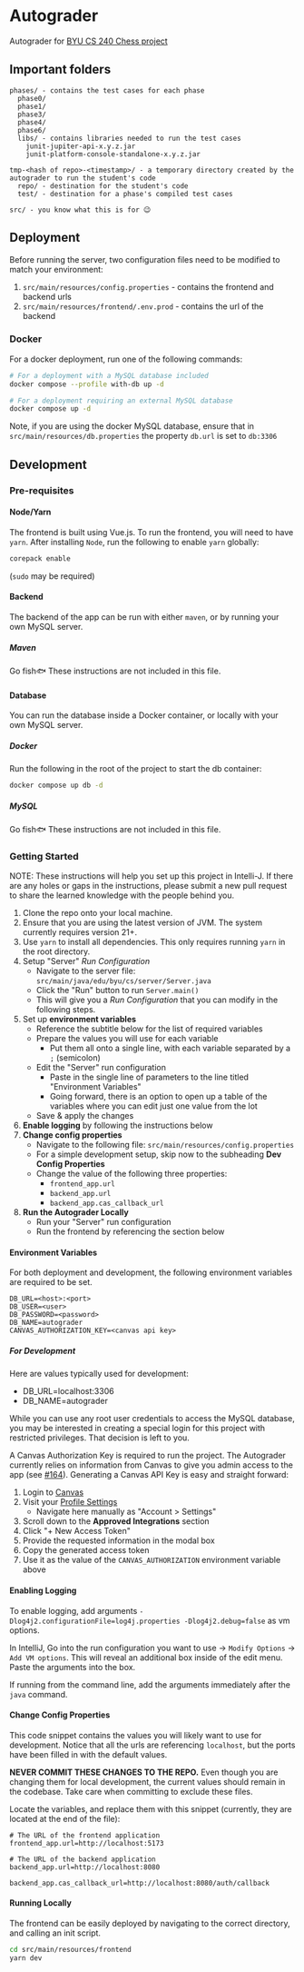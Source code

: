 # Autograder
Autograder for [BYU CS 240 Chess project](https://github.com/softwareconstruction240/softwareconstruction/blob/main/chess/chess.md#readme)

## Important folders
```
phases/ - contains the test cases for each phase
  phase0/
  phase1/
  phase3/
  phase4/
  phase6/
  libs/ - contains libraries needed to run the test cases
    junit-jupiter-api-x.y.z.jar
    junit-platform-console-standalone-x.y.z.jar
  
tmp-<hash of repo>-<timestamp>/ - a temporary directory created by the autograder to run the student's code
  repo/ - destination for the student's code
  test/ - destination for a phase's compiled test cases
  
src/ - you know what this is for 😉
```

## Deployment
Before running the server, two configuration files need to be modified to match your environment:
1. `src/main/resources/config.properties` - contains the frontend and backend urls
2. `src/main/resources/frontend/.env.prod` - contains the url of the backend

### Docker
For a docker deployment, run one of the following commands:
```bash
# For a deployment with a MySQL database included
docker compose --profile with-db up -d
```
```bash
# For a deployment requiring an external MySQL database
docker compose up -d
```

Note, if you are using the docker MySQL database, ensure that in `src/main/resources/db.properties` the property `db.url` is set to `db:3306`

## Development
### Pre-requisites
#### Node/Yarn
The frontend is built using Vue.js. To run the frontend, you will need to have `yarn`.
After installing `Node`, run the following to enable `yarn` globally:
```bash
corepack enable
```
(`sudo` may be required)

#### Backend
The backend of the app can be run with either `maven`, or by running your own MySQL server.

##### Maven
Go fish🐟 These instructions are not included in this file.

#### Database

You can run the database inside a Docker container, or locally with your own MySQL server.

##### Docker
Run the following in the root of the project to start the db container:
```bash
docker compose up db -d
```

##### MySQL
Go fish🐟 These instructions are not included in this file.

### Getting Started
NOTE: These instructions will help you set up this project in Intelli-J.
If there are any holes or gaps in the instructions, please submit a new pull request
to share the learned knowledge with the people behind you.
1. Clone the repo onto your local machine.
2. Ensure that you are using the latest version of JVM. The system currently requires version 21+.
3. Use `yarn` to install all dependencies. This only requires running `yarn` in the root directory.
4. Setup "Server" _Run Configuration_
   - Navigate to the server file: `src/main/java/edu/byu/cs/server/Server.java`
   - Click the "Run" button to run `Server.main()`
   - This will give you a _Run Configuration_ that you can modify in the following steps.
5. Set up **environment variables**
   - Reference the subtitle below for the list of required variables
   - Prepare the values you will use for each variable
      - Put them all onto a single line, with each variable separated by a `;` (semicolon)
   - Edit the "Server" run configuration
      - Paste in the single line of parameters to the line titled "Environment Variables"
      - Going forward, there is an option to open up a table of the variables where you can
        edit just one value from the lot
   - Save & apply the changes
6. **Enable logging** by following the instructions below
7. **Change config properties**
   - Navigate to the following file: `src/main/resources/config.properties`
   - For a simple development setup, skip now to the subheading **Dev Config Properties**
   - Change the value of the following three properties:
     - `frontend_app.url`
     - `backend_app.url`
     - `backend_app.cas_callback_url`
8. **Run the Autograder Locally**
   - Run your "Server" run configuration
   - Run the frontend by referencing the section below

#### Environment Variables
For both deployment and development, the following environment variables are required to be set.
```
DB_URL=<host>:<port>
DB_USER=<user>
DB_PASSWORD=<password>
DB_NAME=autograder
CANVAS_AUTHORIZATION_KEY=<canvas api key>
```

##### For Development
Here are values typically used for development:
* DB_URL=localhost:3306
* DB_NAME=autograder

While you can use any root user credentials to access the MySQL database, you may be interested in creating
a special login for this project with restricted privileges. That decision is left to you.

A Canvas Authorization Key is required to run the project. The Autograder currently relies on information from Canvas
to give you admin access to the app (see [#164](https://github.com/softwareconstruction240/autograder/issues/164)).
Generating a Canvas API Key is easy and straight forward:
1. Login to [Canvas](https://byu.instructure.com/)
2. Visit your [Profile Settings](https://byu.instructure.com/profile/settings)
   - Navigate here manually as "Account > Settings"
3. Scroll down to the **Approved Integrations** section
4. Click "+ New Access Token"
5. Provide the requested information in the modal box
6. Copy the generated access token
7. Use it as the value of the `CANVAS_AUTHORIZATION` environment variable above

#### Enabling Logging

To enable logging, add arguments `-Dlog4j2.configurationFile=log4j.properties -Dlog4j2.debug=false` as vm options.

In IntelliJ, Go into the run configuration you want to use -> `Modify Options` -> `Add VM options`. This will reveal an additional box inside of the edit menu. Paste the arguments into the box.

If running from the command line, add the arguments immediately after the `java` command.

#### Change Config Properties
This code snippet contains the values you will likely want to use for development.
Notice that all the urls are referencing `localhost`, but the ports have been filled in with the default values.

**NEVER COMMIT THESE CHANGES TO THE REPO.** Even though you are changing them for local development, the current
values should remain in the codebase. Take care when committing to exclude these files.

Locate the variables, and replace them with this snippet (currently, they are located at the end of the file):
```properties
# The URL of the frontend application
frontend_app.url=http://localhost:5173

# The URL of the backend application
backend_app.url=http://localhost:8080

backend_app.cas_callback_url=http://localhost:8080/auth/callback
```

#### Running Locally
The frontend can be easily deployed by navigating to the correct directory, and calling an init script.

```bash
cd src/main/resources/frontend
yarn dev
```
